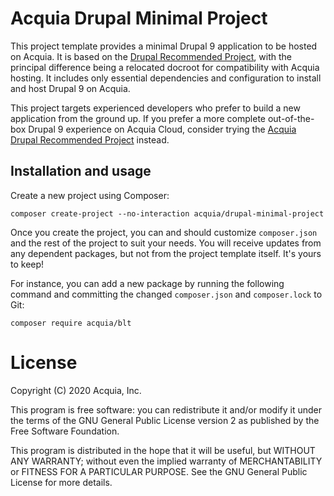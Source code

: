 Acquia Drupal Minimal Project
====

This project template provides a minimal Drupal 9 application to be hosted on Acquia. It is based on the [Drupal Recommended Project](https://github.com/drupal/recommended-project/tree/9.0.x), with the principal difference being a relocated docroot for compatibility with Acquia hosting. It includes only essential dependencies and configuration to install and host Drupal 9 on Acquia.

This project targets experienced developers who prefer to build a new application from the ground up. If you prefer a more complete out-of-the-box Drupal 9 experience on Acquia Cloud, consider trying the [Acquia Drupal Recommended Project](https://github.com/acquia/drupal-recommended-project) instead.

## Installation and usage

Create a new project using Composer:
```
composer create-project --no-interaction acquia/drupal-minimal-project
```

Once you create the project, you can and should customize `composer.json` and the rest of the project to suit your needs. You will receive updates from any dependent packages, but not from the project template itself. It's yours to keep!

For instance, you can add a new package by running the following command and committing the changed `composer.json` and `composer.lock` to Git:
```
composer require acquia/blt
```

# License

Copyright (C) 2020 Acquia, Inc.

This program is free software: you can redistribute it and/or modify it under the terms of the GNU General Public License version 2 as published by the Free Software Foundation.

This program is distributed in the hope that it will be useful, but WITHOUT ANY WARRANTY; without even the implied warranty of MERCHANTABILITY or FITNESS FOR A PARTICULAR PURPOSE.  See the GNU General Public License for more details.
